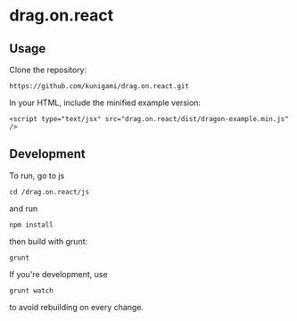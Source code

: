 drag.on.react
=============

Usage
-----

Clone the repository:

    https://github.com/kunigami/drag.on.react.git

In your HTML, include the minified example version:

    <script type="text/jsx" src="drag.on.react/dist/dragon-example.min.js" />

Development
-----------

To run, go to js

    cd /drag.on.react/js

and run

    npm install

then build with grunt:

    grunt

If you're development, use

    grunt watch

to avoid rebuilding on every change.
